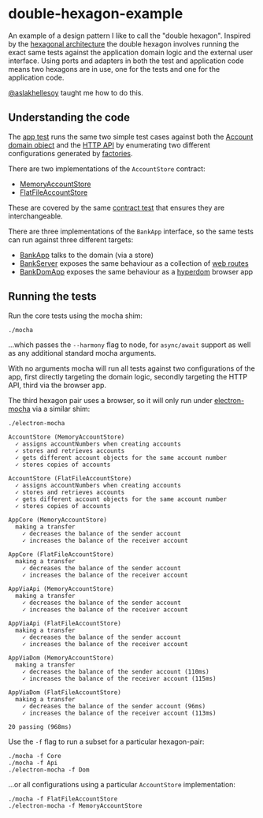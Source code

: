 # double-hexagon-example

An example of a design pattern I like to call the "double hexagon". Inspired by
the [hexagonal architecture](http://alistair.cockburn.us/Hexagonal+architecture)
the double hexagon involves running the exact same tests against the application
domain logic and the external user interface. Using ports and adapters in both
the test and application code means two hexagons are in use, one for the tests
and one for the application code.

[@aslakhellesoy](https://github.com/aslakhellesoy) taught me how to do this.

## Understanding the code

The [app test](./test/appTest.js) runs the same two simple test cases against
both the [Account domain object](./lib/domain/account.js) and the
[HTTP API](./lib/web/server/bankRoutes.js) by enumerating two different
configurations generated by [factories](./test/support/appFactories.js).

There are two implementations of the `AccountStore` contract:

  * [MemoryAccountStore](./lib/stores/accounts/memoryAccountStore.js)
  * [FlatFileAccountStore](./lib/stores/accounts/flatFileAccountStore.js)

These are covered by the same [contract test](./test/accountStoreTest.js) that
ensures they are interchangeable.

There are three implementations of the `BankApp` interface, so the same tests
can run against three different targets:

  * [BankApp](./lib/app/bankApp.js) talks to the domain (via a store)
  * [BankServer](./lib/web/server/bankServer.js) exposes the same behaviour as
    a collection of [web routes](./lib/web/server/bankRoutes.js)
  * [BankDomApp](./lib/client/BankDomApp.js) exposes the same behaviour as a
    [hyperdom](https://github.com/featurist/hyperdom) browser app

## Running the tests

Run the core tests using the mocha shim:

    ./mocha

...which passes the `--harmony` flag to node, for `async/await` support as well
as any additional standard mocha arguments.

With no arguments mocha will run all tests against two configurations of the
app, first directly targeting the domain logic, secondly targeting the HTTP API,
third via the browser app.

The third hexagon pair uses a browser, so it will only run under
[electron-mocha](https://github.com/jprichardson/electron-mocha) via a similar
shim:

    ./electron-mocha

```
AccountStore (MemoryAccountStore)
  ✓ assigns accountNumbers when creating accounts
  ✓ stores and retrieves accounts
  ✓ gets different account objects for the same account number
  ✓ stores copies of accounts

AccountStore (FlatFileAccountStore)
  ✓ assigns accountNumbers when creating accounts
  ✓ stores and retrieves accounts
  ✓ gets different account objects for the same account number
  ✓ stores copies of accounts

AppCore (MemoryAccountStore)
  making a transfer
    ✓ decreases the balance of the sender account
    ✓ increases the balance of the receiver account

AppCore (FlatFileAccountStore)
  making a transfer
    ✓ decreases the balance of the sender account
    ✓ increases the balance of the receiver account

AppViaApi (MemoryAccountStore)
  making a transfer
    ✓ decreases the balance of the sender account
    ✓ increases the balance of the receiver account

AppViaApi (FlatFileAccountStore)
  making a transfer
    ✓ decreases the balance of the sender account
    ✓ increases the balance of the receiver account

AppViaDom (MemoryAccountStore)
  making a transfer
    ✓ decreases the balance of the sender account (110ms)
    ✓ increases the balance of the receiver account (115ms)

AppViaDom (FlatFileAccountStore)
  making a transfer
    ✓ decreases the balance of the sender account (96ms)
    ✓ increases the balance of the receiver account (113ms)

20 passing (968ms)
```

Use the `-f` flag to run a subset for a particular hexagon-pair:

    ./mocha -f Core
    ./mocha -f Api
    ./electron-mocha -f Dom

...or all configurations using a particular `AccountStore` implementation:

    ./mocha -f FlatFileAccountStore
    ./electron-mocha -f MemoryAccountStore
